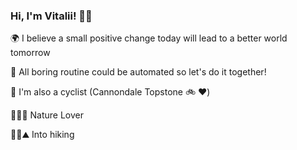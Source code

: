 ### Hi, I'm Vitalii! 👋🏻

🌍 I believe a small positive change today will lead to a better world tomorrow

🤖 All boring routine could be automated so let's do it together!

🚴 I'm also a cyclist (Cannondale Topstone 🚲 ❤️)  

<!--🔭 Currently working on a part of Sportsbook on https://fanteam.com/ -->
<!--🌱 Learning OOA/D, "gang-of-four" and GRASP design patterns  -->
🌳🌲🌴 Nature Lover

🥾🎒⛰ Into hiking  



<!--
**mandelbroo/mandelbroo** is a ✨ _special_ ✨ repository because its `README.md` (this file) appears on your GitHub profile.

Here are some ideas to get you started:

- 🔭 I’m currently working on ...
- 🌱 I’m currently learning ...
- 👯 I’m looking to collaborate on ...
- 🤔 I’m looking for help with ...
- 💬 Ask me about ...
- 📫 How to reach me: ...
- 😄 Pronouns: ...
- ⚡ Fun fact: ...
-->
